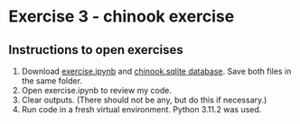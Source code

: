 # Exercise 3 - chinook exercise 

## Instructions to open exercises
1. Download [exercise.ipynb](https://github.com/10331333/datasci_223/blob/main/exercises/3-sql-queries/exercise.ipynb) and [chinook.sqlite database](https://github.com/10331333/datasci_223/blob/main/exercises/3-sql-queries/chinook.sqlite). Save both files in the same folder. 
2. Open exercise.ipynb to review my code.
3. Clear outputs. (There should not be any, but do this if necessary.)
4. Run code in a fresh virtual environment. Python 3.11.2 was used. 

